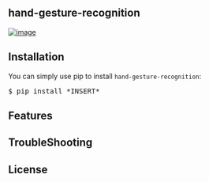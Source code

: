 ## hand-gesture-recognition

[![image](https://img.shields.io/pypi/pyversions/conference-radar.svg)](https://github.com/vempaliakhil96/hand-detection)

## Installation

You can simply use pip to install `hand-gesture-recognition`:

<pre>
$ pip install *INSERT*
</pre>

## Features

## TroubleShooting

## License